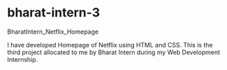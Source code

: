 # bharat-intern-3
BharatIntern_Netflix_Homepage

I have developed Homepage of Netflix using HTML and CSS. This is the third project allocated to me by Bharat Intern during my Web Development Internship.

